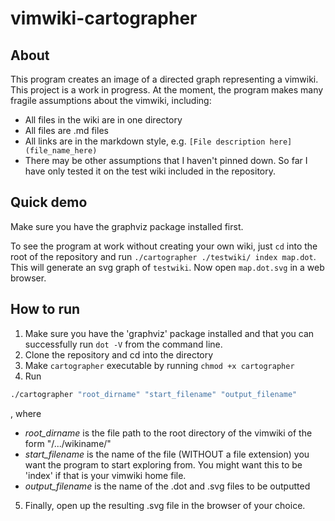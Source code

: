 # vimwiki-cartographer

## About

This program creates an image of a directed graph representing a vimwiki. This project is a work in progress. At the moment, the program makes many fragile assumptions about the vimwiki, including:

* All files in the wiki are in one directory
* All files are .md files
* All links are in the markdown style, e.g. `[File description here](file_name_here)`
* There may be other assumptions that I haven't pinned down. So far I have only tested it on the test wiki included in the repository.


## Quick demo

Make sure you have the graphviz package installed first.

To see the program at work without creating your own wiki, just `cd` into the root of the repository and run `./cartographer ./testwiki/ index map.dot`. This will generate an svg graph of `testwiki`. Now open `map.dot.svg` in a web browser.


## How to run

1. Make sure you have the 'graphviz' package installed and that you can successfully run `dot -V` from the command line.
2. Clone the repository and cd into the directory
3. Make `cartographer` executable by running `chmod +x cartographer`
4. Run

```sh
./cartographer "root_dirname" "start_filename" "output_filename"
```
, where

* *root_dirname* is the file path to the root directory of the vimwiki of the form "/.../wikiname/"
* *start_filename* is the name of the file (WITHOUT a file extension) you want the program to start exploring from. You might want this to be 'index' if that is your vimwiki home file.
* *output_filename* is the name of the .dot and .svg files to be outputted

5. Finally, open up the resulting .svg file in the browser of your choice.



